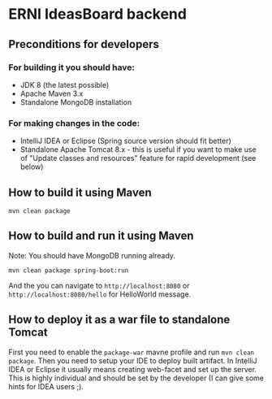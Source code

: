 # ERNI IdeasBoard backend

## Preconditions for developers
### For building it you should have:
- JDK 8 (the latest possible)
- Apache Maven 3.x
- Standalone MongoDB installation

### For making changes in the code:
- IntelliJ IDEA or Eclipse (Spring source version should fit better)
- Standalone Apache Tomcat 8.x - this is useful if you want to make use of "Update classes and resources" feature for rapid development (see below)

## How to build it using Maven
`mvn clean package`

## How to build and run it using Maven
Note: You should have MongoDB running already.

`mvn clean package spring-boot:run`

And the you can navigate to `http://localhost:8080` or `http://localhost:8080/hello` for HelloWorld message.
 
## How to deploy it as a war file to standalone Tomcat
First you need to enable the `package-war` mavne profile and run `mvn clean package`. 
Then you need to setup your IDE to deploy built artifact. In IntelliJ IDEA or Eclipse it usually means creating web-facet and set up the server. 
This is highly individual and should be set by the developer (I can give some hints for IDEA users ;). 
